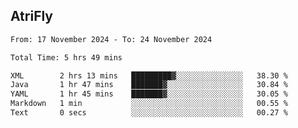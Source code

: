 ## AtriFly

<!--START_SECTION:waka-->

```txt
From: 17 November 2024 - To: 24 November 2024

Total Time: 5 hrs 49 mins

XML        2 hrs 13 mins   █████████▓░░░░░░░░░░░░░░░   38.30 %
Java       1 hr 47 mins    ███████▓░░░░░░░░░░░░░░░░░   30.84 %
YAML       1 hr 45 mins    ███████▓░░░░░░░░░░░░░░░░░   30.05 %
Markdown   1 min           ░░░░░░░░░░░░░░░░░░░░░░░░░   00.55 %
Text       0 secs          ░░░░░░░░░░░░░░░░░░░░░░░░░   00.27 %
```

<!--END_SECTION:waka-->

